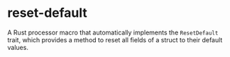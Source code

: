 # reset-default
A Rust processor macro that automatically implements the `ResetDefault` trait, which provides a method to reset all fields of a struct to their default values.
